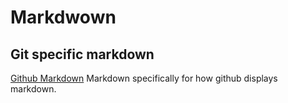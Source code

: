 # Markdwown #

## Git specific markdown ##

[Github Markdown](github-markdown.md) Markdown specifically for how github displays markdown. 

